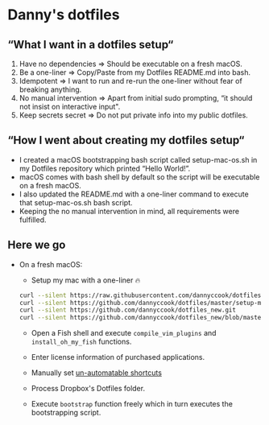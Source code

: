 # Danny's dotfiles

## “What I want in a dotfiles setup“

1. Have no dependencies => Should be executable on a fresh macOS.
2. Be a one-liner => Copy/Paste from my Dotfiles README.md into bash.
3. Idempotent => I want to run and re-run the one-liner without fear of breaking anything.
4. No manual intervention => Apart from initial sudo prompting, “it should not insist on interactive input".
5. Keep secrets secret => Do not put private info into my public dotfiles.

## “How I went about creating my dotfiles setup“

* I created a macOS bootstrapping bash script called setup-mac-os.sh in my Dotfiles repository which printed “Hello World!”.
* macOS comes with bash shell by default so the script will be executable on a fresh macOS.
* I also updated the README.md with a one-liner command to execute that setup-mac-os.sh bash script.
* Keeping the no manual intervention in mind, all requirements were fulfilled.

## Here we go

* On a fresh macOS:
  * Setup my mac with a one-liner 🔥

  ```bash
  curl --silent https://raw.githubusercontent.com/dannyccook/dotfiles/master/setup-mac-os.sh | bash
  curl --silent https://github.com/dannyccook/dotfiles/master/setup-mac-os.sh | bash
  curl --silent https://github.com/dannyccook/dotfiles_new.git
  curl --silent https://github.com/dannyccook/dotfiles_new/blob/master/README.md
  ```

  * Open a Fish shell and execute `compile_vim_plugins` and `install_oh_my_fish` functions.
  * Enter license information of purchased applications.
  * Manually set [un-automatable shortcuts](https://github.com/dannyccook/dotfiles/blob/master/shortcuts/shortcuts.md#un-automatable-shortcuts)
  * Process Dropbox\'s Dotfiles folder.

  * Execute `bootstrap` function freely which in turn executes the bootstrapping script.
